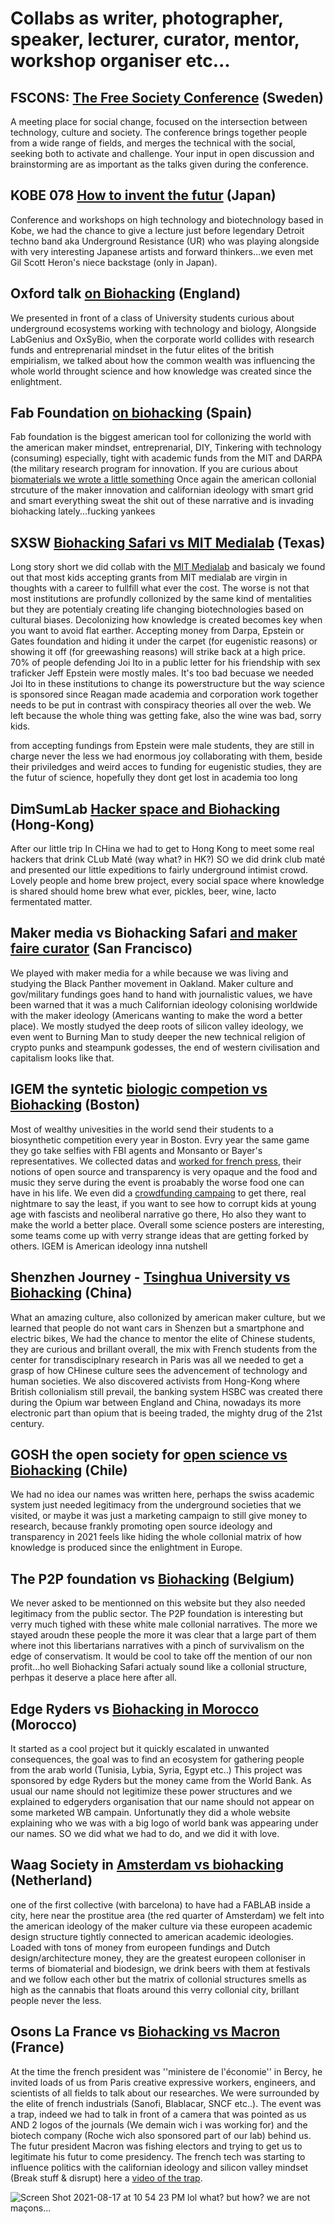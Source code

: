 # Collabs as writer, photographer, speaker, lecturer, curator, mentor, workshop organiser etc...

## FSCONS: [The Free Society Conference](https://fscons.org/2015/schedule/?ltclid=2738ed23-fc47-41f7-bee6-1e759b5857f5) (Sweden)

A meeting place for social change, focused on the intersection between technology, culture and society. The conference brings together people from a wide range of fields, and merges the technical with the social, seeking both to activate and challenge. Your input in open discussion and brainstorming are as important as the talks given during the conference.

## KOBE 078 [How to invent the futur](https://2018.078kobe.jp/events/5576/index.html?ltclid=c1ee619e-f6af-4176-94d6-176d1b0541fd) (Japan)

Conference and workshops on high technology and biotechnology based in Kobe, we had the chance to give a lecture just before legendary Detroit techno band  aka Underground Resistance (UR) who was playing alongside with very interesting Japanese artists and forward thinkers...we even met Gil Scott Heron's niece backstage (only in Japan).

## Oxford talk [on Biohacking](https://new.talks.ox.ac.uk/talks/id/a449c919-352e-4a01-8055-d8abb744312a/?ltclid=66e994b5-4475-4759-8824-d9136422bd3f)  (England)

We presented in front of a class of University students curious about underground ecosystems working with technology and biology, Alongside LabGenius and OxSyBio, when the corporate world collides with research funds and entreprenarial mindset in the futur elites of the british empirialism, we talked about how the common wealth was influencing the whole world throught science and how knowledge was created since the enlightment.

## Fab Foundation [on biohacking](https://fab10.org/en/fab-festival?ltclid=512955c3-e132-4e76-87bb-5715fd8abe4f) (Spain)

Fab foundation is the biggest american tool for collonizing the world with the american maker mindset, entreprenarial, DIY, Tinkering with technology (consuming) especially, tight with academic funds from the MIT and DARPA (the military research program for innovation. If you are curious about [biomaterials we wrote a little something](https://medium.com/@BHsafari/biodesign-and-biomaterials-2e676c92a604) Once again the american collonial strcuture of the maker innovation and californian ideology with smart grid and smart everything sweat the shit out of these narrative and is invading biohacking lately...fucking yankees

## SXSW [Biohacking Safari vs MIT Medialab](https://medium.com/@BHsafari/sxsw-is-crazy-synbio-is-here-to-stay-5ae40a1c5fbf?ltclid=e2ae4d68-35bf-43e2-b60a-a09926ffebfd) (Texas)

Long story short we did collab with the [MIT Medialab](link) and basicaly we found out that most kids accepting grants from MIT medialab are virgin in thoughts with a career to fullfill what ever the cost. The worse is not that most institutions are profundly collonized by the same kind of mentalities but they are potentialy creating life changing biotechnologies based on cultural biases. Decolonizing how knowledge is created becomes key when you want to avoid flat earther. Accepting money from Darpa, Epstein or Gates foundation and hiding it under the carpet (for eugenistic reasons) or showing it off (for greewashing reasons) will strike back at a high price. 70% of people defending Joi Ito in a public letter for his friendship with sex traficker Jeff Epstein were mostly males. It's too bad becuase we needed Joi Ito in these institutions to change its powerstructure but the way science is sponsored since Reagan made academia and corporation work together needs to be put in contrast with conspiracy theories all over the web. We left because the whole thing was getting fake, also the wine was bad, sorry kids.

from accepting fundings from Epstein were male students, they are still in charge never the less we had enormous joy collaborating with them, beside their priviledges and weird acces to funding for eugenistic studies, they are the futur of science, hopefully they dont get lost in academia too long

## DimSumLab [Hacker space and Biohacking](https://www.dimsumlabs.com/2016/02/05/hackjam-2nd-february-2016/) (Hong-Kong)

After our little trip In CHina we had to get to Hong Kong to meet some real hackers that drink CLub Maté (way what? in HK?) SO we did drink club maté and presented our little expeditions to fairly underground intimist crowd. Lovely people and home brew project, every social space where knowledge is shared should home brew what ever, pickles, beer, wine, lacto fermentated matter.

## Maker media vs Biohacking Safari [and maker faire curator](https://makezine.com/author/biohacking-safari?ltclid=aa4158d8-cc99-42fe-9964-55bcb3286b81) (San Francisco) 

We played with maker media for a while because we was living and studying the Black Panther movement in Oakland. Maker culture and gov/military fundings goes hand to hand with journalistic values, we have been warned that it was a much Californian ideology colonising worldwide with the maker ideology (Americans wanting to make the word a better place). We mostly studyed the deep roots of silicon valley ideology, we even went to Burning Man to study deeper the new technical religion of crypto punks and steampunk godesses, the end of western civilisation and capitalism looks like that.

## IGEM the syntetic [biologic competion vs Biohacking](https://www.makery.info/en/2014/11/04/le-fromage-vegan-gagne-le-1er-prix-open-labs-de-ligem/) (Boston) 

Most of wealthy univesities in the world send their students to a biosynthetic competition every year in Boston. Evry year the same game they go take selfies with FBI agents and Monsanto or Bayer's representatives. We collected datas and [worked for french press](https://www.nouvelobs.com/sciences/20141114.OBS5090/ces-biohackers-qui-jouent-aux-lego-avec-l-adn-des-bacteries.html), their notions of open source and transparency is very opaque and the food and music they serve during the event is proabably the worse food one can have in his life. We even did a [crowdfunding campaing](https://www.kisskissbankbank.com/fr/projects/biohacking-safari-on-tour) to get there, real nightmare to say the least, if you want to see how to corrupt kids at young age with fascists and neoliberal narrative go there, Ho also they want to make the world a better place. Overall some science posters are interesting, some teams come up with verry strange ideas that are getting forked by others. IGEM is American ideology inna nutshell

## Shenzhen Journey - [Tsinghua University vs Biohacking](https://medium.com/@dailylaurel/shenzhen-journey-at-tsinghua-university-d4f7865b9da6) (China)
What an amazing culture, also collonized by american maker culture, but we learned that people do not want cars in Shenzen but a smartphone and electric bikes, We had the chance to mentor the elite of Chinese students, they are curious and brillant overall, the mix with French students from the center for transdisciplnary research in Paris was all we needed to get a grasp of how CHinese culture sees the advencement of technology and human societies.  We also discovered activists from Hong-Kong where British collonialism still prevail, the banking system HSBC was created there during the Opium war between England and China, nowadays its more electronic part than opium that is beeing traded, the mighty drug of the 21st century. 


## GOSH the open society for [open science vs Biohacking](https://openhardware.science/gosh-manifesto/french/) (Chile)

We had no idea our names was written here, perhaps the swiss academic system just needed legitimacy from the underground societies that we visited, or maybe it was just a marketing campaign to still give money to research, because frankly promoting open source ideology and transparency in 2021 feels like hiding the whole collonial matrix of how knowledge is produced since the enlightment in Europe.

## The P2P foundation vs [Biohacking](https://wiki.p2pfoundation.net/Biohacking_Safari) (Belgium)

We never asked to be mentionned on this website but they also needed legitimacy from the public sector. The P2P foundation is interesting but verry much tighed with these white male collonial narratives. The more we stayed aroudn these people the more it was clear that a large part of them where inot  this libertarians narratives with a pinch of survivalism on the edge of conservatism. It would be cool to take off the mention of our non profit...ho well Biohacking Safari actualy sound like a collonial structure, perhpas it deserve a place here after all.


## Edge Ryders vs [Biohacking in Morocco](https://edgeryders.eu/t/candidate-houses-for-the-reef-morocco/7171/5?ltclid=8d35c63d-9926-4c56-b104-6f52dfbe9ca3) (Morocco)

It started as a cool project but it quickly escalated in unwanted consequences, the goal was to find an ecosystem for gathering people from the arab world (Tunisia, Lybia, Syria, Egypt etc..) This project was sponsored by edge Ryders but the money came from the World Bank. As usual our name should not legitimize these power structures and we explained to edgeryders organisation that our name should not appear on some marketed WB campain. Unfortunatly they did a whole website explaining who we was with a big logo of world bank was appearing under our names. SO we did what we had to do, and we did it with love.


## Waag Society in [Amsterdam vs biohacking](https://waag.org/nl/article/open-wetlab-sxsw-austin-texas?ltclid=8bc55cb2-df66-4478-9b9a-1a2e45af3401) (Netherland)

one of the first collective (with barcelona) to have had a FABLAB inside a city, here near the prostitue area (the red quarter of Amsterdam) we felt into the american ideology of the maker culture via these europeen academic design structure tightly connected to american academic ideologies. Loaded with tons of money from europeen fundings and Dutch design/architecture money, they are the greatest europeen colloniser in terms of biomaterial and biodesign, we drink beers with them at festivals and we follow each other but the matrix of collonial structures smells as high as the cannabis that floats around this verry collonial city, brillant people never the less.


## Osons La France vs [Biohacking vs Macron](https://www.genopole.eu/IMG/pdf/dp_osons_la_france.pdf) (France)

At the time the french president was ''ministere de l'économie'' in Bercy, he invited loads of us from Paris creative expressive workers, engineers, and scientists of all fields to talk about our researches. We were surrounded by the elite of french industrials (Sanofi, Blablacar, SNCF etc..). The event was a trap, indeed we had to talk in front of a camera that was pointed as us AND 2 logos of the journals (We demain wich i was working for) and the biotech company (Roche wich also sponsored part of our lab) behind us. The futur president Macron was fishing electors and trying to get us to legitimate his futur to come presidency. The french tech was starting to influence politics with the californian ideology and silicon valley mindset (Break stuff & disrupt) here a [video of the trap](https://www.youtube.com/watch?v=VYOPywdaeE8).

![Screen Shot 2021-08-17 at 10 54 23 PM](https://user-images.githubusercontent.com/86488172/129800731-7e305c18-6f05-44b8-a11b-9bc821834d94.png) lol what? but how? we are not maçons...

